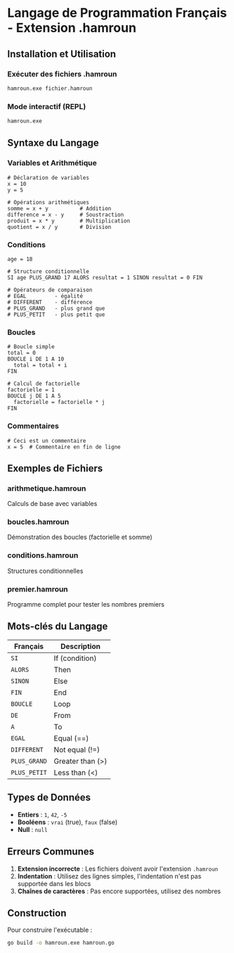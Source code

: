 # Langage de Programmation Français - Extension .hamroun

## Installation et Utilisation

### Exécuter des fichiers .hamroun
```bash
hamroun.exe fichier.hamroun
```

### Mode interactif (REPL)
```bash
hamroun.exe
```

## Syntaxe du Langage

### Variables et Arithmétique
```hamroun
# Déclaration de variables
x = 10
y = 5

# Opérations arithmétiques
somme = x + y          # Addition
difference = x - y     # Soustraction
produit = x * y        # Multiplication
quotient = x / y       # Division
```

### Conditions
```hamroun
age = 18

# Structure conditionnelle
SI age PLUS_GRAND 17 ALORS resultat = 1 SINON resultat = 0 FIN

# Opérateurs de comparaison
# EGAL         - égalité
# DIFFERENT    - différence
# PLUS_GRAND   - plus grand que
# PLUS_PETIT   - plus petit que
```

### Boucles
```hamroun
# Boucle simple
total = 0
BOUCLE i DE 1 A 10
  total = total + i
FIN

# Calcul de factorielle
factorielle = 1
BOUCLE j DE 1 A 5
  factorielle = factorielle * j
FIN
```

### Commentaires
```hamroun
# Ceci est un commentaire
x = 5  # Commentaire en fin de ligne
```

## Exemples de Fichiers

### arithmetique.hamroun
Calculs de base avec variables

### boucles.hamroun
Démonstration des boucles (factorielle et somme)

### conditions.hamroun
Structures conditionnelles

### premier.hamroun
Programme complet pour tester les nombres premiers

## Mots-clés du Langage

| Français | Description |
|----------|-------------|
| `SI` | If (condition) |
| `ALORS` | Then |
| `SINON` | Else |
| `FIN` | End |
| `BOUCLE` | Loop |
| `DE` | From |
| `A` | To |
| `EGAL` | Equal (==) |
| `DIFFERENT` | Not equal (!=) |
| `PLUS_GRAND` | Greater than (>) |
| `PLUS_PETIT` | Less than (<) |

## Types de Données

- **Entiers** : `1`, `42`, `-5`
- **Booléens** : `vrai` (true), `faux` (false)
- **Null** : `null`

## Erreurs Communes

1. **Extension incorrecte** : Les fichiers doivent avoir l'extension `.hamroun`
2. **Indentation** : Utilisez des lignes simples, l'indentation n'est pas supportée dans les blocs
3. **Chaînes de caractères** : Pas encore supportées, utilisez des nombres

## Construction

Pour construire l'exécutable :
```bash
go build -o hamroun.exe hamroun.go
```

